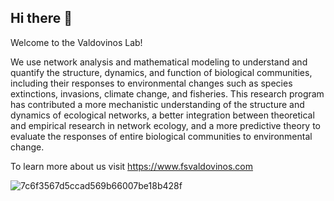 ## Hi there 👋

Welcome to the Valdovinos Lab!

We use network analysis and mathematical modeling to understand and quantify the structure, dynamics, and function of biological communities, including their responses to environmental changes such as species extinctions, invasions, climate change, and fisheries. This research program has contributed a more mechanistic understanding of the structure and dynamics of ecological networks, a better integration between theoretical and empirical research in network ecology, and a more predictive theory to evaluate the responses of entire biological communities to environmental change.

To learn more about us visit https://www.fsvaldovinos.com

![7c6f3567d5ccad569b66007be18b428f](https://user-images.githubusercontent.com/70649535/202279968-e7ff0c68-8499-4da5-870a-05a901a74bf8.jpeg)
